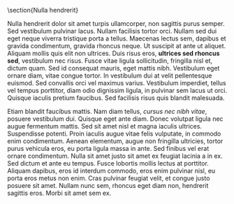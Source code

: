 \section{Nulla hendrerit}

Nulla hendrerit dolor sit amet turpis ullamcorper, non sagittis purus semper. Sed vestibulum pulvinar lacus. Nullam facilisis tortor orci. Nullam sed dui eget neque viverra tristique porta a tellus. Maecenas lectus sem, dapibus et gravida condimentum, gravida rhoncus neque. Ut suscipit at ante ut aliquet. Aliquam mollis quis elit non ultrices. Duis risus eros, **ultrices sed rhoncus sed**, vestibulum nec risus. Fusce vitae ligula sollicitudin, fringilla nisl et, dictum quam. Sed id consequat mauris, eget mattis nibh. Vestibulum eget ornare diam, vitae congue tortor. In vestibulum dui at velit pellentesque euismod. Sed convallis orci vel maximus varius. Vestibulum imperdiet, tellus vel tempus porttitor, diam odio dignissim ligula, in pulvinar sem lacus ut orci. Quisque iaculis pretium faucibus. Sed facilisis risus quis blandit malesuada.

Etiam blandit faucibus mattis. Nam diam tellus, *cursus nec nibh vitae*, posuere vestibulum dui. Quisque eget ante diam. Donec volutpat ligula nec augue fermentum mattis. Sed sit amet nisl et magna iaculis ultrices. Suspendisse potenti. Proin iaculis augue vitae felis vulputate, in commodo enim condimentum. Aenean elementum, augue non fringilla ultricies, tortor purus vehicula eros, eu porta ligula massa in ante. Sed finibus vel erat ornare condimentum. Nulla sit amet justo sit amet ex feugiat lacinia a in ex. Sed dictum et ante eu tempus. Fusce lobortis mollis lectus at porttitor. Aliquam dapibus, eros id interdum commodo, eros enim pulvinar nisl, eu porta eros metus non enim. Cras pulvinar feugiat velit, et congue justo posuere sit amet. Nullam nunc sem, rhoncus eget diam non, hendrerit sagittis eros. Morbi sit amet sem ex. 